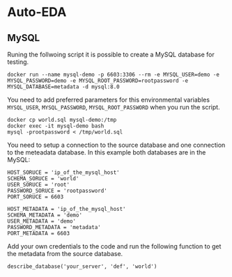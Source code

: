 # Auto-EDA

## MySQL
Runing the follwoing script it is possible to create a MySQL database for testing.

```docker run --name mysql-demo -p 6603:3306 --rm -e MYSQL_USER=demo -e MYSQL_PASSWORD=demo -e MYSQL_ROOT_PASSWORD=rootpassword -e MYSQL_DATABASE=metadata -d mysql:8.0```

You need to add preferred parameters for this environmental variables `MYSQL_USER`, `MYSQL_PASSWORD`, `MYSQL_ROOT_PASSWORD` when you run the script. 

```
docker cp world.sql mysql-demo:/tmp
docker exec -it mysql-demo bash
mysql -prootpassword < /tmp/world.sql
```

You need to setup a connection to the source database and one connection to the meteadata database. In this example both databases are in the MySQL:
```
HOST_SORUCE = 'ip_of_the_mysql_host'
SCHEMA_SORUCE = 'world'
USER_SORUCE = 'root'
PASSWORD_SORUCE = 'rootpassword'
PORT_SORUCE = 6603

HOST_METADATA = 'ip_of_the_mysql_host'
SCHEMA_METADATA = 'demo'
USER_METADATA = 'demo'
PASSWORD_METADATA = 'metadata'
PORT_METADATA = 6603
```
Add your own credentials to the code and run the following function to get the metadata from the source database.

    describe_database('your_server', 'def', 'world')
